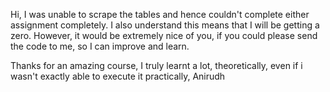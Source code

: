 Hi, I was unable to scrape the tables and hence couldn't complete either assignment completely.
I also understand this means that I will be getting a zero. However, it would be extremely nice of you,
if you could please send the code to me, so I can improve and learn.

Thanks for an amazing course, I truly learnt a lot, theoretically, even if i wasn't exactly able to execute it practically, 
Anirudh
